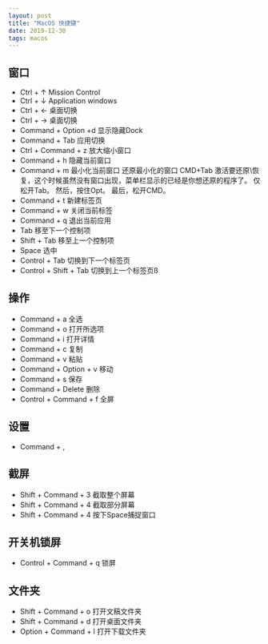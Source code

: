 ```yaml
---
layout: post
title: "MacOS 快捷键"
date: 2019-12-30
tags: macos
---
```


## 窗口

 - Ctrl  + ↑ Mission Control
 - Ctrl +  ↓ Application windows
 - Ctrl + ← 桌面切换
 - Ctrl + → 桌面切换
 - Command + Option +d 显示隐藏Dock
 - Command + Tab 应用切换
 - Ctrl + Command + z 放大缩小窗口
 - Command + h 隐藏当前窗口
 - Command + m 最小化当前窗口
还原最小化的窗口
    CMD+Tab 激活要还原\恢复，这个时候虽然没有窗口出现，菜单栏显示的已经是你想还原的程序了。
    仅松开Tab。
    然后，按住Opt。
    最后，松开CMD。
 - Command + t 新建标签页
 - Command + w 关闭当前标签
 - Command + q  退出当前应用
 - Tab 移至下一个控制项
 - Shift + Tab 移至上一个控制项
 - Space 选中
 - Control + Tab 切换到下一个标签页
 - Control + Shift + Tab 切换到上一个标签页ß

## 操作

 - Command + a 全选
 - Command + o 打开所选项
 - Command + i 打开详情
 - Command + c 复制
 - Command + v 粘贴
 - Command + Option + v 移动
 - Command + s 保存
 - Command + Delete 删除
 - Control + Command + f 全屏

## 设置

 - Command + ,

## 截屏

 - Shift + Command + 3 截取整个屏幕
 - Shift + Command + 4 截取部分屏幕
 - Shift + Command + 4 按下Space捕捉窗口

## 开关机锁屏

 - Control + Command + q  锁屏

## 文件夹

 - Shift + Command + o 打开文稿文件夹
 - Shift + Command + d 打开桌面文件夹
 - Option + Command + l 打开下载文件夹

